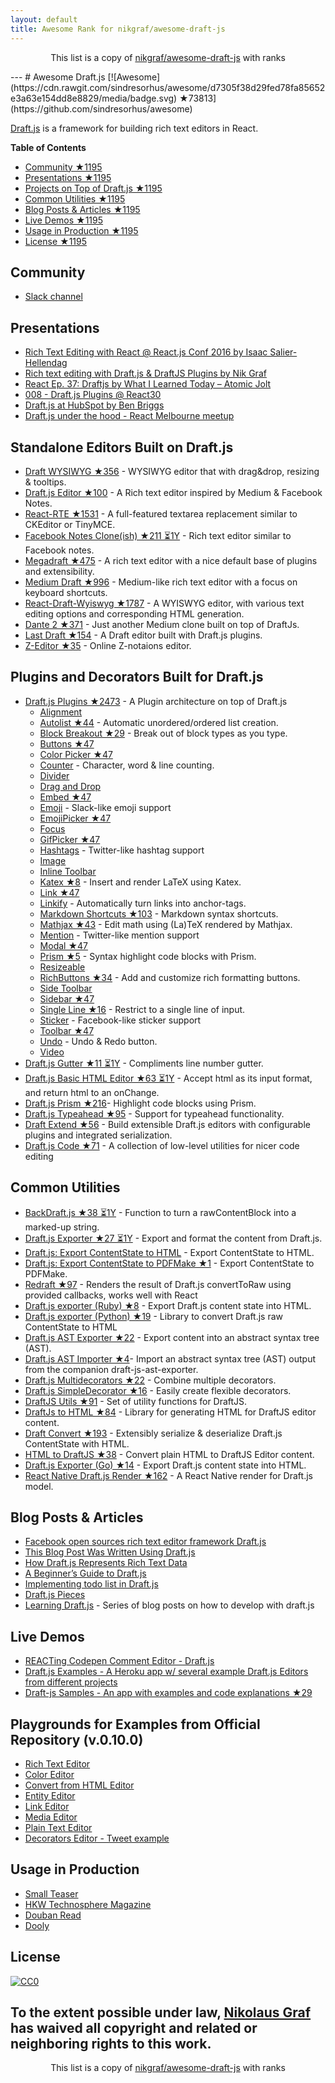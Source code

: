 ```yaml
---
layout: default
title: Awesome Rank for nikgraf/awesome-draft-js
---
```


<p align="center">
	This list is a copy of <a href="https://github.com/nikgraf/awesome-draft-js">nikgraf/awesome-draft-js</a> with ranks
</p>
---
# Awesome Draft.js [![Awesome](https://cdn.rawgit.com/sindresorhus/awesome/d7305f38d29fed78fa85652e3a63e154dd8e8829/media/badge.svg) ★73813](https://github.com/sindresorhus/awesome)

[Draft.js](https://draftjs.org/) is a framework for building rich text editors in React.

**Table of Contents**

- [Community ★1195](https://github.com/nikgraf/awesome-draft-js#community)
- [Presentations ★1195](https://github.com/nikgraf/awesome-draft-js#presentations)
- [Projects on Top of Draft.js ★1195](https://github.com/nikgraf/awesome-draft-js#standalone-editors-built-on-draftjs)
- [Common Utilities ★1195](https://github.com/nikgraf/awesome-draft-js#common-utilities)
- [Blog Posts & Articles ★1195](https://github.com/nikgraf/awesome-draft-js#blog-posts--articles)
- [Live Demos ★1195](https://github.com/nikgraf/awesome-draft-js#live-demos)
- [Usage in Production ★1195](https://github.com/nikgraf/awesome-draft-js#usage-in-production)
- [License ★1195](https://github.com/nikgraf/awesome-draft-js#license)

## Community

* [Slack channel](https://draftjs.herokuapp.com/)

## Presentations
* [Rich Text Editing with React @ React.js Conf 2016 by Isaac Salier-Hellendag ](https://www.youtube.com/watch?v=feUYwoLhE_4)
* [Rich text editing with Draft.js & DraftJS Plugins by Nik Graf](https://www.youtube.com/watch?v=gxNuHZXZMgs)
* [React Ep. 37: Draftjs by What I Learned Today – Atomic Jolt](https://www.youtube.com/watch?v=0k9suXgCtTA)
* [008 - Draft.js Plugins @ React30](https://www.youtube.com/watch?v=w-PqnpMizcQ)
* [Draft.js at HubSpot by Ben Briggs](http://product.hubspot.com/blog/tech-talk-at-night-react-meetup)
* [Draft.js under the hood - React Melbourne meetup](https://www.youtube.com/watch?feature=player_embedded&v=vOZAO3jFSHI)

## Standalone Editors Built on Draft.js

* [Draft WYSIWYG ★356](https://github.com/bkniffler/draft-wysiwyg) - WYSIWYG editor that with drag&drop, resizing & tooltips.
* [Draft.js Editor ★100](https://github.com/AlastairTaft/draft-js-editor) - A Rich text editor inspired by Medium & Facebook Notes.
* [React-RTE ★1531](https://github.com/sstur/react-rte) - A full-featured textarea replacement similar to CKEditor or TinyMCE.
* [Facebook Notes Clone(ish) ★211 ⏳1Y](https://github.com/andrewcoelho/react-text-editor) - Rich text editor similar to Facebook notes.
* [Megadraft ★475](https://github.com/globocom/megadraft) - A rich text editor with a nice default base of plugins and extensibility.
* [Medium Draft ★996](https://github.com/brijeshb42/medium-draft) - Medium-like rich text editor with a focus on keyboard shortcuts.
* [React-Draft-Wyiswyg ★1787](https://github.com/jpuri/react-draft-wysiwyg) - A WYISWYG editor, with various text editing options and corresponding HTML generation.
* [Dante 2 ★371](https://github.com/michelson/dante2) - Just another Medium clone built on top of DraftJs.
* [Last Draft ★154](https://github.com/vacenz/last-draft) - A Draft editor built with Draft.js plugins.
* [Z-Editor ★35](https://github.com/Z-Editor/Z-Editor) - Online Z-notaions editor. 

## Plugins and Decorators Built for Draft.js

* [Draft.js Plugins ★2473](https://github.com/draft-js-plugins/draft-js-plugins) - A Plugin architecture on top of Draft.js
  - [Alignment](https://www.draft-js-plugins.com/plugin/alignment)
  - [Autolist ★44](https://github.com/icelab/draft-js-autolist-plugin) - Automatic unordered/ordered list creation.
  - [Block Breakout ★29](https://github.com/icelab/draft-js-block-breakout-plugin) - Break out of block types as you type.
  - [Buttons ★47](https://github.com/vacenz/last-draft-js-plugins)
  - [Color Picker ★47](https://github.com/vacenz/last-draft-js-plugins)
  - [Counter](https://www.draft-js-plugins.com/plugin/counter) - Character, word & line counting.
  - [Divider](https://github.com/simsim0709/draft-js-plugins/tree/master/draft-js-divider-plugin) 
  - [Drag and Drop](https://www.draft-js-plugins.com/plugin/drag-n-drop)
  - [Embed ★47](https://github.com/vacenz/last-draft-js-plugins)
  - [Emoji](https://www.draft-js-plugins.com/plugin/emoji) - Slack-like emoji support
  - [EmojiPicker ★47](https://github.com/vacenz/last-draft-js-plugins)
  - [Focus](https://www.draft-js-plugins.com/plugin/focus)
  - [GifPicker ★47](https://github.com/vacenz/last-draft-js-plugins)
  - [Hashtags](https://www.draft-js-plugins.com/plugin/hashtag) - Twitter-like hashtag support
  - [Image](https://www.draft-js-plugins.com/plugin/image)
  - [Inline Toolbar](https://www.draft-js-plugins.com/plugin/inline-toolbar)
  - [Katex ★8](https://github.com/letranloc/draft-js-katex-plugin) - Insert and render LaTeX using Katex.
  - [Link ★47](https://github.com/vacenz/last-draft-js-plugins)
  - [Linkify](https://www.draft-js-plugins.com/plugin/linkify) - Automatically turn links into anchor-tags.
  - [Markdown Shortcuts ★103](https://github.com/ngs/draft-js-markdown-shortcuts-plugin) - Markdown syntax shortcuts.
  - [Mathjax ★43](https://github.com/efloti/draft-js-mathjax-plugin) - Edit math using (La)TeX rendered by Mathjax.
  - [Mention](https://www.draft-js-plugins.com/plugin/mention) - Twitter-like mention support
  - [Modal ★47](https://github.com/vacenz/last-draft-js-plugins)
  - [Prism ★5](https://github.com/withspectrum/draft-js-prism-plugin) - Syntax highlight code blocks with Prism.
  - [Resizeable](https://www.draft-js-plugins.com/plugin/resizeable)
  - [RichButtons ★34](https://github.com/jasonphillips/draft-js-richbuttons-plugin) - Add and customize rich formatting buttons.
  - [Side Toolbar](https://www.draft-js-plugins.com/plugin/side-toolbar)
  - [Sidebar ★47](https://github.com/vacenz/last-draft-js-plugins)
  - [Single Line ★16](https://github.com/icelab/draft-js-single-line-plugin) - Restrict to a single line of input.
  - [Sticker](https://www.draft-js-plugins.com/plugin/sticker) - Facebook-like sticker support
  - [Toolbar ★47](https://github.com/vacenz/last-draft-js-plugins)
  - [Undo](https://www.draft-js-plugins.com/plugin/undo) - Undo & Redo button.
  - [Video](https://www.draft-js-plugins.com/plugin/video)
* [Draft.js Gutter ★11 ⏳1Y](https://github.com/seejamescode/draft-js-gutter) - Compliments line number gutter.
* [Draft.js Basic HTML Editor ★63 ⏳1Y](https://github.com/dburrows/draft-js-basic-html-editor) - Accept html as its input format, and return html to an onChange.
* [Draft.js Prism ★216](https://github.com/SamyPesse/draft-js-prism)- Highlight code blocks using Prism.
* [Draft.js Typeahead ★95](https://github.com/dooly-ai/draft-js-typeahead) - Support for typeahead functionality.
* [Draft Extend ★56](https://github.com/HubSpot/draft-extend) - Build extensible Draft.js editors with configurable plugins and integrated serialization.
* [Draft.js Code ★71](https://github.com/SamyPesse/draft-js-code) - A collection of low-level utilities for nicer code editing

## Common Utilities

* [BackDraft.js ★38 ⏳1Y](https://github.com/evanc/backdraft-js) - Function to turn a rawContentBlock into a marked-up string.
* [Draft.js Exporter ★27 ⏳1Y](https://github.com/rkpasia/draft-js-exporter) - Export and format the content from Draft.js.
* [Draft.js: Export ContentState to HTML](https://github.com/sstur/draft-js-utils/tree/master/packages/draft-js-export-html) - Export ContentState to HTML.
* [Draft.js: Export ContentState to PDFMake ★1](https://github.com/datagenno/draft-js-export-pdfmake) - Export ContentState to PDFMake.
* [Redraft ★97](https://github.com/lokiuz/redraft) - Renders the result of Draft.js convertToRaw using provided callbacks, works well with React
* [Draft.js exporter (Ruby) ★8](https://github.com/ignitionworks/draftjs_exporter) - Export Draft.js content state into HTML.
* [Draft.js exporter (Python) ★19](https://github.com/springload/draftjs_exporter) - Library to convert Draft.js raw ContentState to HTML
* [Draft.js AST Exporter ★22](https://github.com/icelab/draft-js-ast-exporter) - Export content into an abstract syntax tree (AST).
* [Draft.js AST Importer ★4](https://github.com/icelab/draft-js-ast-importer)- Import an abstract syntax tree (AST) output from the companion draft-js-ast-exporter.
* [Draft.js Multidecorators ★22](https://github.com/SamyPesse/draft-js-multidecorators) - Combine multiple decorators.
* [Draft.js SimpleDecorator ★16](https://github.com/Soreine/draft-js-simpledecorator) - Easily create flexible decorators.
* [DraftJS Utils ★91](https://github.com/jpuri/draftjs-utils) - Set of utility functions for DraftJS.
* [DraftJs to HTML ★84](https://github.com/jpuri/draftjs-to-html) - Library for generating HTML for DraftJS editor content.
* [Draft Convert ★193](https://github.com/HubSpot/draft-convert) - Extensibly serialize & deserialize Draft.js ContentState with HTML.
* [HTML to DraftJS ★38](https://github.com/jpuri/html-to-draftjs) - Convert plain HTML to DraftJS Editor content.
* [Draft.js Exporter (Go) ★14](https://github.com/ejilay/draftjs) - Export Draft.js content state into HTML.
* [React Native Draft.js Render ★162](https://github.com/globocom/react-native-draftjs-render) - A React Native render for Draft.js model.

## Blog Posts & Articles

* [Facebook open sources rich text editor framework Draft.js](https://code.facebook.com/posts/1684092755205505/facebook-open-sources-rich-text-editor-framework-draft-js/)
* [This Blog Post Was Written Using Draft.js](https://dev.to/ben/this-blog-post-was-written-using-draftjs)
* [How Draft.js Represents Rich Text Data](https://medium.com/@rajaraodv/how-draft-js-represents-rich-text-data-eeabb5f25cf2#.7gd8psdvi)
* [A Beginner’s Guide to Draft.js](https://medium.com/@adrianli/a-beginner-s-guide-to-draft-js-d1823f58d8cc#.uufeulpl5)
* [Implementing todo list in Draft.js](http://bitwiser.in/2016/08/31/implementing-todo-list-in-draft-js.html)
* [Draft.js Pieces](https://cannibalcoder.com/2016/12/02/draft-js-pieces/)
* [Learning Draft.js](https://reactrocket.com/series/learning-draft-js/) - Series of blog posts on how to develop with draft.js

## Live Demos

* [REACTing Codepen Comment Editor - Draft.js](https://codepen.io/rkpasia/full/jqbrpq)
* [Draft.js Examples - A Heroku app w/ several example Draft.js Editors from different projects](http://draftjs-examples.herokuapp.com/)
* [Draft-js Samples - An app with examples and code explanations ★29](https://github.com/Mair/react-meetup-draftjs)

## Playgrounds for Examples from Official Repository (v.0.10.0)
* [Rich Text Editor](https://codepen.io/Kiwka/pen/YNYvyG)
* [Color Editor](https://codepen.io/Kiwka/pen/oBpVve)
* [Convert from HTML Editor](https://codepen.io/Kiwka/pen/YNYgWa)
* [Entity Editor](https://codepen.io/Kiwka/pen/wgpOoZ)
* [Link Editor](https://codepen.io/Kiwka/pen/ZLvPeO)
* [Media Editor](https://codepen.io/Kiwka/pen/rjpRzj)
* [Plain Text Editor](https://codepen.io/Kiwka/pen/jyYJzb)
* [Decorators Editor - Tweet example](https://codepen.io/Kiwka/pen/KaZERV)

## Usage in Production
* [Small Teaser](https://www.smallteaser.com/login?targetUrl=%2Farticles%2Fwrite)
* [HKW Technosphere Magazine](https://technosphere-magazine.hkw.de/)
* [Douban Read](https://read.douban.com/editor_ng)
* [Dooly](https://www.dooly.ai)

## License

[![CC0](http://mirrors.creativecommons.org/presskit/buttons/88x31/svg/cc-zero.svg)](https://creativecommons.org/publicdomain/zero/1.0/)

To the extent possible under law, [Nikolaus Graf](https://github.com/nikgraf/) has waived all copyright and related or neighboring rights to this work.
---
<p align="center">
	This list is a copy of <a href="https://github.com/nikgraf/awesome-draft-js">nikgraf/awesome-draft-js</a> with ranks
</p>

